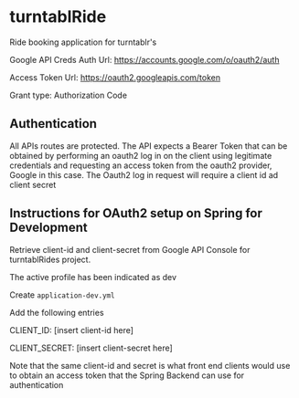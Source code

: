 # turntablRide
Ride booking application for turntablr's

Google API Creds
Auth Url: https://accounts.google.com/o/oauth2/auth

Access Token Url: https://oauth2.googleapis.com/token

Grant type: Authorization Code

## Authentication

All APIs routes are protected. The API expects a Bearer Token that can be obtained by performing
an oauth2 log in on the client using legitimate credentials and requesting an access token from
the oauth2 provider, Google in this case.
The Oauth2 log in request will require a client id ad client secret

## Instructions for OAuth2 setup on Spring for Development

Retrieve client-id and client-secret from Google API Console for turntablRides project.

The active profile has been indicated as dev

Create `application-dev.yml`

Add the following entries

CLIENT_ID: [insert client-id here]

CLIENT_SECRET: [insert client-secret here]

Note that the same client-id and secret is what front end clients would use to obtain an access token that the Spring Backend can use for authentication